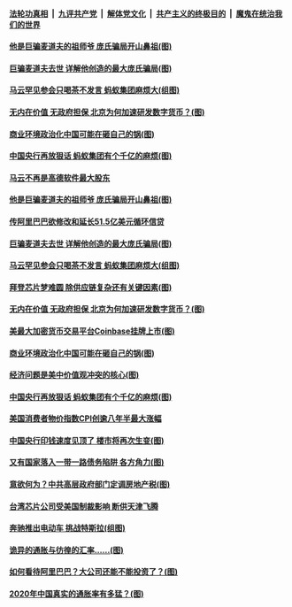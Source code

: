 

####  [法轮功真相](../../../../basic/blob/master/README.md?t=04160332) &nbsp;|&nbsp; [九评共产党](../../../../9ping.md/blob/master/README.md?t=04160332) &nbsp;|&nbsp; [解体党文化](../../../../jtdwh.md/blob/master/README.md?t=04160332)  &nbsp;|&nbsp; [共产主义的终极目的](../../../../gczydzjmd.md/blob/master/README.md?t=04160332) &nbsp;|&nbsp; [魔鬼在统治我们的世界](../../../../mgztzwmdsj.md/blob/master/README.md?t=04160332) 

#### [他是巨骗麦道夫的祖师爷 庞氏骗局开山鼻祖(图)](../pages/p5/968865.md?t=04160332) 

#### [巨骗麦道夫去世 详解他创造的最大庞氏骗局(图)](../pages/p5/968849.md?t=04160332) 

#### [马云罕见参会只喝茶不发言 蚂蚁集团麻烦大(组图)](../pages/p5/968845.md?t=04160332) 

#### [无内在价值 无政府担保 北京为何加速研发数字货币？(图)](../pages/p5/968785.md?t=04160332) 

#### [商业环境政治化中国可能在砸自己的锅(图)](../pages/p5/968801.md?t=04160332) 

#### [中国央行再放狠话 蚂蚁集团有个千亿的麻烦(图)](../pages/p5/968769.md?t=04160332) 

#### [马云不再是高德软件最大股东](../pages/p5/968868.md?t=04160332) 

#### [他是巨骗麦道夫的祖师爷 庞氏骗局开山鼻祖(图)](../pages/p5/968865.md?t=04160332) 

#### [传阿里巴巴欲修改和延长51.5亿美元循环信贷](../pages/p5/968858.md?t=04160332) 

#### [巨骗麦道夫去世 详解他创造的最大庞氏骗局(图)](../pages/p5/968849.md?t=04160332) 

#### [马云罕见参会只喝茶不发言 蚂蚁集团麻烦大(组图)](../pages/p5/968845.md?t=04160332) 

#### [拜登芯片梦难圆 除供应链复杂还有关键因素(图)](../pages/p5/968841.md?t=04160332) 

#### [无内在价值 无政府担保 北京为何加速研发数字货币？(图)](../pages/p5/968785.md?t=04160332) 

#### [美最大加密货币交易平台Coinbase挂牌上市(图)](../pages/p5/968808.md?t=04160332) 

#### [商业环境政治化中国可能在砸自己的锅(图)](../pages/p5/968801.md?t=04160332) 

#### [经济问题是美中价值观冲突的核心(图)](../pages/p5/968796.md?t=04160332) 

#### [中国央行再放狠话 蚂蚁集团有个千亿的麻烦(图)](../pages/p5/968769.md?t=04160332) 

#### [美国消费者物价指数CPI创逾八年半最大涨幅](../pages/p5/968751.md?t=04160332) 

#### [中国央行印钱速度见顶了 楼市将再次生变(图)](../pages/p5/968744.md?t=04160332) 

#### [又有国家落入一带一路债务陷阱 各方角力(图)](../pages/p5/968740.md?t=04160332) 

#### [意欲何为？中共高层政府部门定调房地产税(图)](../pages/p5/968684.md?t=04160332) 

#### [台湾芯片公司受美国制裁影响 断供天津飞腾](../pages/p5/968736.md?t=04160332) 

#### [奔驰推出电动车 挑战特斯拉(组图)](../pages/p5/968683.md?t=04160332) 

#### [诡异的通胀与彷徨的汇率……(图)](../pages/p5/968680.md?t=04160332) 

#### [如何看待阿里巴巴？大公司还能不能投资了？(图)](../pages/p5/968664.md?t=04160332) 

#### [2020年中国真实的通胀率有多猛？(图)](../pages/p5/968678.md?t=04160332) 

